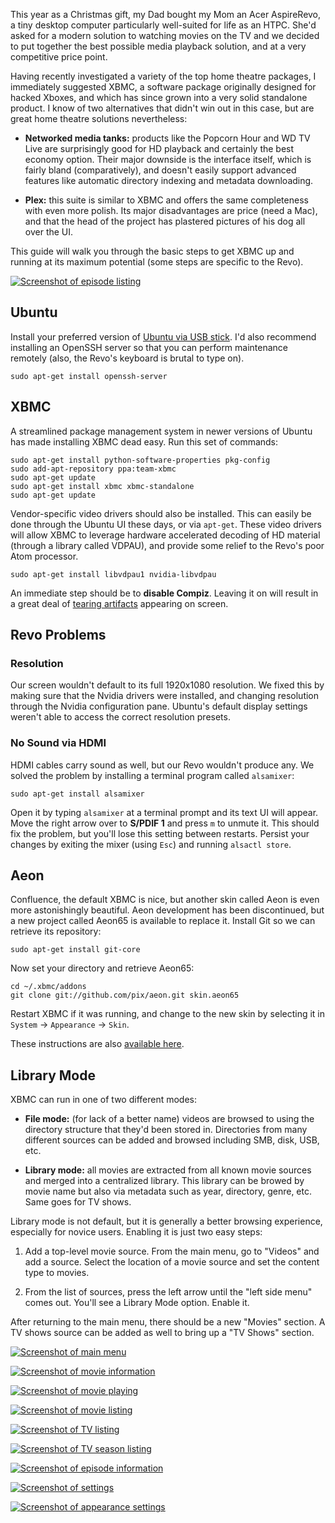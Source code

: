 This year as a Christmas gift, my Dad bought my Mom an Acer AspireRevo, a tiny desktop computer particularly well-suited for life as an HTPC. She'd asked for a modern solution to watching movies on the TV and we decided to put together the best possible media playback solution, and at a very competitive price point.

Having recently investigated a variety of the top home theatre packages, I immediately suggested XBMC, a software package originally designed for hacked Xboxes, and which has since grown into a very solid standalone product. I know of two alternatives that didn't win out in this case, but are great home theatre solutions nevertheless:

* **Networked media tanks:** products like the Popcorn Hour and WD TV Live are surprisingly good for HD playback and certainly the best economy option. Their major downside is the interface itself, which is fairly bland (comparatively), and doesn't easily support advanced features like automatic directory indexing and metadata downloading.

* **Plex:** this suite is similar to XBMC and offers the same completeness with even more polish. Its major disadvantages are price (need a Mac), and that the head of the project has plastered pictures of his dog all over the UI.

This guide will walk you through the basic steps to get XBMC up and running at its maximum potential (some steps are specific to the Revo).

<a href="http://www.flickr.com/photos/brandurleach/5299243780/"><img src="https://d25zpof2afwnhk.cloudfront.net/guide-to-installing-xbmc-and-ubuntu-on-an-acer-revo/xbmc_aeon_00.thumb.jpg" alt="Screenshot of episode listing" /></a>

Ubuntu
------

Install your preferred version of [Ubuntu via USB stick](https://help.ubuntu.com/community/Installation/FromUSBStick). I'd also recommend installing an OpenSSH server so that you can perform maintenance remotely (also, the Revo's keyboard is brutal to type on).

```
sudo apt-get install openssh-server
```

XBMC
----

A streamlined package management system in newer versions of Ubuntu has made installing XBMC dead easy. Run this set of commands:

```
sudo apt-get install python-software-properties pkg-config
sudo add-apt-repository ppa:team-xbmc
sudo apt-get update
sudo apt-get install xbmc xbmc-standalone
sudo apt-get update
```

Vendor-specific video drivers should also be installed. This can easily be done through the Ubuntu UI these days, or via `apt-get`. These video drivers will allow XBMC to leverage hardware accelerated decoding of HD material (through a library called VDPAU), and provide some relief to the Revo's poor Atom processor.

```
sudo apt-get install libvdpau1 nvidia-libvdpau
```

An immediate step should be to **disable Compiz**. Leaving it on will result in a great deal of [tearing artifacts](http://en.wikipedia.org/wiki/Screen_tearing) appearing on screen.

Revo Problems
-------------

### Resolution

Our screen wouldn't default to its full 1920x1080 resolution. We fixed this by making sure that the Nvidia drivers were installed, and changing resolution through the Nvidia configuration pane. Ubuntu's default display settings weren't able to access the correct resolution presets.

### No Sound via HDMI

HDMI cables carry sound as well, but our Revo wouldn't produce any. We solved the problem by installing a terminal program called `alsamixer`:

```
sudo apt-get install alsamixer
```

Open it by typing `alsamixer` at a terminal prompt and its text UI will appear. Move the right arrow over to **S/PDIF 1** and press `m` to unmute it. This should fix the problem, but you'll lose this setting between restarts. Persist your changes by exiting the mixer (using `Esc`) and running `alsactl store`.

Aeon
----

Confluence, the default XBMC is nice, but another skin called Aeon is even more astonishingly beautiful. Aeon development has been discontinued, but a new project called Aeon65 is available to replace it. Install Git so we can retrieve its repository:

```
sudo apt-get install git-core
```

Now set your directory and retrieve Aeon65:

```
cd ~/.xbmc/addons
git clone git://github.com/pix/aeon.git skin.aeon65
```

Restart XBMC if it was running, and change to the new skin by selecting it in `System` &rarr; `Appearance` &rarr; `Skin`.

These instructions are also [available here](https://github.com/pix/aeon/wiki/linux-download-instructions).

Library Mode
------------

XBMC can run in one of two different modes:

* **File mode:** (for lack of a better name) videos are browsed to using the directory structure that they'd been stored in. Directories from many different sources can be added and browsed including SMB, disk, USB, etc.

* **Library mode:** all movies are extracted from all known movie sources and merged into a centralized library. This library can be browed by movie name but also via metadata such as year, directory, genre, etc. Same goes for TV shows.

Library mode is not default, but it is generally a better browsing experience, especially for novice users. Enabling it is just two easy steps:

1. Add a top-level movie source. From the main menu, go to "Videos" and add a source. Select the location of a movie source and set the content type to movies.

2. From the list of sources, press the left arrow until the "left side menu" comes out. You'll see a Library Mode option. Enable it.

After returning to the main menu, there should be a new "Movies" section. A TV shows source can be added as well to bring up a "TV Shows" section.

<a href="http://www.flickr.com/photos/brandurleach/5299226248/"><img src="https://d25zpof2afwnhk.cloudfront.net/guide-to-installing-xbmc-and-ubuntu-on-an-acer-revo/xbmc_aeon_01.thumb.jpg" alt="Screenshot of main menu" /></a>

<a href="http://www.flickr.com/photos/brandurleach/5299226252/"><img src="https://d25zpof2afwnhk.cloudfront.net/guide-to-installing-xbmc-and-ubuntu-on-an-acer-revo/xbmc_aeon_02.thumb.jpg" alt="Screenshot of movie information" /></a>

<a href="http://www.flickr.com/photos/brandurleach/5299226260/"><img src="https://d25zpof2afwnhk.cloudfront.net/guide-to-installing-xbmc-and-ubuntu-on-an-acer-revo/xbmc_aeon_03.thumb.jpg" alt="Screenshot of movie playing" /></a>

<a href="http://www.flickr.com/photos/brandurleach/5299226264/"><img src="https://d25zpof2afwnhk.cloudfront.net/guide-to-installing-xbmc-and-ubuntu-on-an-acer-revo/xbmc_aeon_04.thumb.jpg" alt="Screenshot of movie listing" /></a>

<a href="http://www.flickr.com/photos/brandurleach/5299226274/"><img src="https://d25zpof2afwnhk.cloudfront.net/guide-to-installing-xbmc-and-ubuntu-on-an-acer-revo/xbmc_aeon_05.thumb.jpg" alt="Screenshot of TV listing" /></a>

<a href="http://www.flickr.com/photos/brandurleach/5299226280/"><img src="https://d25zpof2afwnhk.cloudfront.net/guide-to-installing-xbmc-and-ubuntu-on-an-acer-revo/xbmc_aeon_06.thumb.jpg" alt="Screenshot of TV season listing" /></a>

<a href="http://www.flickr.com/photos/brandurleach/5299243786/"><img src="https://d25zpof2afwnhk.cloudfront.net/guide-to-installing-xbmc-and-ubuntu-on-an-acer-revo/xbmc_aeon_07.thumb.jpg" alt="Screenshot of episode information" /></a>

<a href="http://www.flickr.com/photos/brandurleach/5299243790/"><img src="https://d25zpof2afwnhk.cloudfront.net/guide-to-installing-xbmc-and-ubuntu-on-an-acer-revo/xbmc_aeon_08.thumb.jpg" alt="Screenshot of settings" /></a>

<a href="http://www.flickr.com/photos/brandurleach/5299243796/"><img src="https://d25zpof2afwnhk.cloudfront.net/guide-to-installing-xbmc-and-ubuntu-on-an-acer-revo/xbmc_aeon_09.thumb.jpg" alt="Screenshot of appearance settings" /></a>


